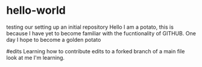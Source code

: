 # hello-world
testing our setting up an initial repository
Hello I am a potato, this is because I have yet to become familiar with the fucntionality of GITHUB. One day I hope to become a golden potato

#edits
Learning how to contribute edits to a forked branch of a main file look at me I'm learning.
